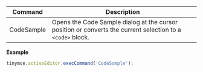 
| Command    | Description                                                                                                |
| ---------- | ---------------------------------------------------------------------------------------------------------- |
| CodeSample | Opens the Code Sample dialog at the cursor position or converts the current selection to a `<code>` block. |

**Example**

```js
tinymce.activeEditor.execCommand('CodeSample');
```